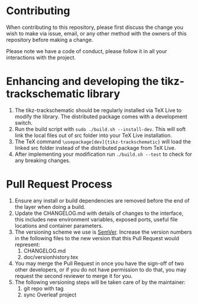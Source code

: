 # Contributing

When contributing to this repository, please first discuss the change you wish to make via issue,
email, or any other method with the owners of this repository before making a change. 

Please note we have a code of conduct, please follow it in all your interactions with the project.

# Enhancing and developing the tikz-trackschematic library

1. The tikz-trackschematic should be regularly installed via TeX Live to modify the library. The distributed package comes with a development switch.
2. Run the build script with `sudo ./build.sh --install-dev`. This will soft link the local files out of src folder into your TeX Live installation.
3. The TeX command `\usepackage[dev]{tikz-trackschematic}` will load the linked src folder instead of the distributed package from TeX Live.
4. After implementing your modification run `./build.sh --test` to check for any breaking changes.

# Pull Request Process

1. Ensure any install or build dependencies are removed before the end of the layer when doing a 
   build.
2. Update the CHANGELOG.md with details of changes to the interface, this includes new environment 
   variables, exposed ports, useful file locations and container parameters.
3. The versioning scheme we use is [SemVer](http://semver.org/). Increase the version numbers in the following files to the new version that this Pull Request would represent:
    1. CHANGELOG.md
    2. doc/versionhistory.tex
4. You may merge the Pull Request in once you have the sign-off of two other developers, or if you 
   do not have permission to do that, you may request the second reviewer to merge it for you.
5. The following versioning steps will be taken care of by the maintainer:
    1. git repo with tag
    2. sync Overleaf project
